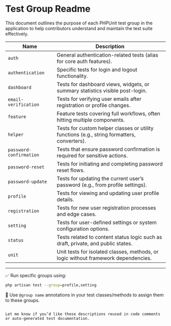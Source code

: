 # Test Group Readme

This document outlines the purpose of each PHPUnit test group in the application to help contributors understand and maintain the test suite effectively.

| Name                    | Description                                                                                 |
| ----------------------- | ------------------------------------------------------------------------------------------- |
| `auth`                  | General authentication-related tests (alias for core auth features).                        |
| `authentication`        | Specific tests for login and logout functionality.                                          |
| `dashboard`             | Tests for dashboard views, widgets, or summary statistics visible post-login.               |
| `email-verification`    | Tests for verifying user emails after registration or profile changes.                      |
| `feature`               | Feature tests covering full workflows, often hitting multiple components.                   |
| `helper`                | Tests for custom helper classes or utility functions (e.g., string formatters, converters). |
| `password-confirmation` | Tests that ensure password confirmation is required for sensitive actions.                  |
| `password-reset`        | Tests for initiating and completing password reset flows.                                   |
| `password-update`       | Tests for updating the current user’s password (e.g., from profile settings).               |
| `profile`               | Tests for viewing and updating user profile details.                                        |
| `registration`          | Tests for new user registration processes and edge cases.                                   |
| `setting`               | Tests for user-defined settings or system configuration options.                            |
| `status`                | Tests related to content status logic such as draft, private, and public states.            |
| `unit`                  | Unit tests for isolated classes, methods, or logic without framework dependencies.          |

---

✅ Run specific groups using:

```bash
php artisan test --group=profile,setting
```

🧪 Use `@group name` annotations in your test classes/methods to assign them to these groups.

```

Let me know if you’d like these descriptions reused in code comments or auto-generated test documentation.
```
